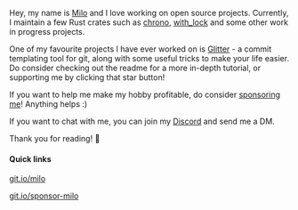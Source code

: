Hey, my name is [Milo](https://milo.solar) and I love working on open source projects. Currently, I maintain a few Rust crates such as [chrono](https://github.com/chronotope/chrono), [with_lock](https://github.com/Milo123459/with_lock) and some other work in progress projects.

One of my favourite projects I have ever worked on is [Glitter](https://github.com/Milo123459/glitter) - a commit templating tool for git, along with some useful tricks to make your life easier. Do consider checking out the readme for a more in-depth tutorial, or supporting me by clicking that star button!

If you want to help me make my hobby profitable, do consider [sponsoring me](https://git.io/sponsor-milo)! Anything helps :)

If you want to chat with me, you can join my [Discord](https://discord.gg/q83hQYe5QR) and send me a DM.

Thank you for reading! 👋

#### Quick links

[git.io/milo](https://git.io/milo)

[git.io/sponsor-milo](https://git.io/sponsor-milo)